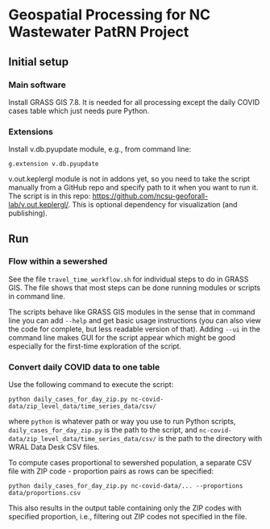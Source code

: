 # Geospatial Processing for NC Wastewater PatRN Project

## Initial setup

### Main software

Install GRASS GIS 7.8. It is needed for all processing except the daily COVID
cases table which just needs pure Python.

### Extensions

Install v.db.pyupdate module, e.g., from command line:

```
g.extension v.db.pyupdate
```

v.out.keplergl module is not in addons yet, so you need to take the script manually
from a GitHub repo and specify path to it when you want to run it.
The script is in this repo: <https://github.com/ncsu-geoforall-lab/v.out.keplergl/>.
This is optional dependency for visualization (and publishing).

## Run

### Flow within a sewershed

See the file `travel_time_workflow.sh` for individual steps to do in GRASS GIS.
The file shows that most steps can be done running modules or scripts in command line.

The scripts behave like GRASS GIS modules in the sense that in command line
you can add `--help` and get basic usage instructions
(you can also view the code for complete, but less readable version of that).
Adding `--ui` in the command line makes GUI for the script appear
which might be good especially for the first-time exploration of the script.

### Convert daily COVID data to one table

Use the following command to execute the script:

```
python daily_cases_for_day_zip.py nc-covid-data/zip_level_data/time_series_data/csv/
```

where `python` is whatever path or way you use to run Python scripts,
`daily_cases_for_day_zip.py` is the path to the script, and
`nc-covid-data/zip_level_data/time_series_data/csv/` is the path to the directory with
WRAL Data Desk CSV files.

To compute cases proportional to sewershed population, a separate CSV file
with ZIP code - proportion pairs as rows can be specified:

```
python daily_cases_for_day_zip.py nc-covid-data/... --proportions data/proportions.csv
```

This also results in the output table containing only the ZIP codes with specified
proportion, i.e., filtering out ZIP codes not specified in the file.
